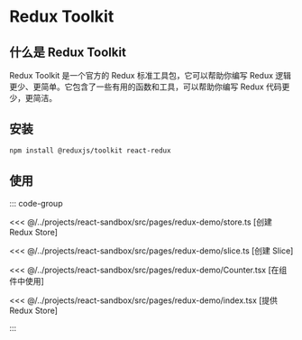 # Redux Toolkit

## 什么是 Redux Toolkit

Redux Toolkit 是一个官方的 Redux 标准工具包，它可以帮助你编写 Redux 逻辑更少、更简单。它包含了一些有用的函数和工具，可以帮助你编写 Redux 代码更少，更简洁。

## 安装

```bash
npm install @reduxjs/toolkit react-redux
```

## 使用

::: code-group

<<< @/../projects/react-sandbox/src/pages/redux-demo/store.ts [创建 Redux Store]

<<< @/../projects/react-sandbox/src/pages/redux-demo/slice.ts [创建 Slice]

<<< @/../projects/react-sandbox/src/pages/redux-demo/Counter.tsx [在组件中使用]

<<< @/../projects/react-sandbox/src/pages/redux-demo/index.tsx [提供 Redux Store]

:::
